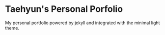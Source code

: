 # Taehyun's Personal Porfolio

My personal portfolio powered by jekyll and integrated with the minimal light theme.
